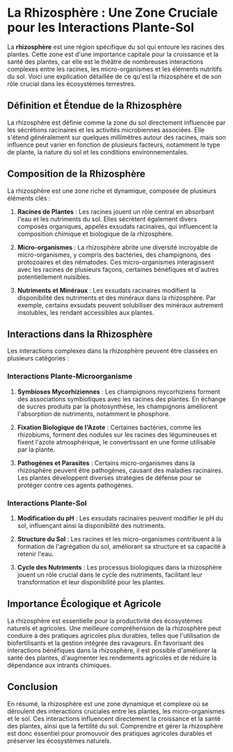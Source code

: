 # La Rhizosphère : Une Zone Cruciale pour les Interactions Plante-Sol

La **rhizosphère** est une région spécifique du sol qui entoure les racines des plantes. Cette zone est d'une importance capitale pour la croissance et la santé des plantes, car elle est le théâtre de nombreuses interactions complexes entre les racines, les micro-organismes et les éléments nutritifs du sol. Voici une explication détaillée de ce qu'est la rhizosphère et de son rôle crucial dans les écosystèmes terrestres.

## Définition et Étendue de la Rhizosphère

La rhizosphère est définie comme la zone du sol directement influencée par les sécrétions racinaires et les activités microbiennes associées. Elle s'étend généralement sur quelques millimètres autour des racines, mais son influence peut varier en fonction de plusieurs facteurs, notamment le type de plante, la nature du sol et les conditions environnementales.

## Composition de la Rhizosphère

La rhizosphère est une zone riche et dynamique, composée de plusieurs éléments clés :

1. **Racines de Plantes** : Les racines jouent un rôle central en absorbant l'eau et les nutriments du sol. Elles sécrètent également divers composés organiques, appelés exsudats racinaires, qui influencent la composition chimique et biologique de la rhizosphère.

2. **Micro-organismes** : La rhizosphère abrite une diversité incroyable de micro-organismes, y compris des bactéries, des champignons, des protozoaires et des nématodes. Ces micro-organismes interagissent avec les racines de plusieurs façons, certaines bénéfiques et d'autres potentiellement nuisibles.

3. **Nutriments et Minéraux** : Les exsudats racinaires modifient la disponibilité des nutriments et des minéraux dans la rhizosphère. Par exemple, certains exsudats peuvent solubiliser des minéraux autrement insolubles, les rendant accessibles aux plantes.

## Interactions dans la Rhizosphère

Les interactions complexes dans la rhizosphère peuvent être classées en plusieurs catégories :

### Interactions Plante-Microorganisme

1. **Symbioses Mycorhiziennes** : Les champignons mycorhiziens forment des associations symbiotiques avec les racines des plantes. En échange de sucres produits par la photosynthèse, les champignons améliorent l'absorption de nutriments, notamment le phosphore.

2. **Fixation Biologique de l'Azote** : Certaines bactéries, comme les rhizobiums, forment des nodules sur les racines des légumineuses et fixent l'azote atmosphérique, le convertissant en une forme utilisable par la plante.

3. **Pathogènes et Parasites** : Certains micro-organismes dans la rhizosphère peuvent être pathogènes, causant des maladies racinaires. Les plantes développent diverses stratégies de défense pour se protéger contre ces agents pathogènes.

### Interactions Plante-Sol

1. **Modification du pH** : Les exsudats racinaires peuvent modifier le pH du sol, influençant ainsi la disponibilité des nutriments.

2. **Structure du Sol** : Les racines et les micro-organismes contribuent à la formation de l'agrégation du sol, améliorant sa structure et sa capacité à retenir l'eau.

3. **Cycle des Nutriments** : Les processus biologiques dans la rhizosphère jouent un rôle crucial dans le cycle des nutriments, facilitant leur transformation et leur disponibilité pour les plantes.

## Importance Écologique et Agricole

La rhizosphère est essentielle pour la productivité des écosystèmes naturels et agricoles. Une meilleure compréhension de la rhizosphère peut conduire à des pratiques agricoles plus durables, telles que l'utilisation de biofertilisants et la gestion intégrée des ravageurs. En favorisant des interactions bénéfiques dans la rhizosphère, il est possible d'améliorer la santé des plantes, d'augmenter les rendements agricoles et de réduire la dépendance aux intrants chimiques.

## Conclusion

En résumé, la rhizosphère est une zone dynamique et complexe où se déroulent des interactions cruciales entre les plantes, les micro-organismes et le sol. Ces interactions influencent directement la croissance et la santé des plantes, ainsi que la fertilité du sol. Comprendre et gérer la rhizosphère est donc essentiel pour promouvoir des pratiques agricoles durables et préserver les écosystèmes naturels.